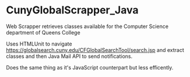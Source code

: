 # CunyGlobalScrapper_Java
Web Scrapper retrieves classes available for the Computer Science department of Queens College

Uses HTMLUnit to navigate https://globalsearch.cuny.edu/CFGlobalSearchTool/search.jsp and extract classes and then Java Mail API to send notifications.

Does the same thing as it's JavaScript counterpart but less efficently. 
